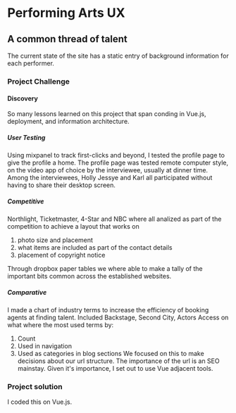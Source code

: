 # Performing Arts UX

## A common thread of talent
The current state of the site has a static entry of background information for each performer.



### Project Challenge



#### Discovery
So many lessons learned on this project that span conding in Vue.js, deployment, and information architecture.


##### User Testing

Using mixpanel to track first-clicks and beyond, I tested the profile page to give the profile a home. The profile page was tested remote computer style, on the video app of choice by the interviewee, usually at dinner time.  Among the interviewees, Holly Jessye and Karl all participated without having to share their desktop screen.

##### Competitive
Northlight, Ticketmaster, 4-Star and NBC where all analized as part of the competition to achieve a layout that works on 
1. photo size and placement
2. what items are included as part of the contact details
3. placement of copyright notice

Through dropbox paper tables we where able to make a tally of the important bits common across the established websites.

##### Comparative
I made a chart of industry terms to increase the efficiency of booking agents at finding talent. Included Backstage, Second City, Actors Access on what where the most used terms by:
1. Count
2. Used in navigation
3. Used as categories in blog sections
We focused on this to make decisions about our url structure. The importance of the url is an SEO mainstay.  Given it's importance, I set out to use Vue adjacent tools.


### Project solution
I coded this on Vue.js.
